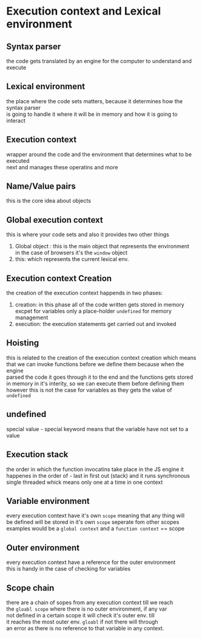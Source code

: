 # Execution context and Lexical environment

## Syntax parser

the code gets translated by an engine for the computer to understand and execute

## Lexical environment

the place where the code sets matters, because it determines how the syntax parser\
is going to handle it where it will be in memory and how it is going to interact

## Execution context

wrapper around the code and the environment that determines what to be executed \
next and manages these operatins and more

## Name/Value pairs

this is the core idea about objects

## Global execution context

this is where your code sets and also it provides two other things

1. Global object : this is the main object that represents the environment\
   in the case of browsers it's the `window` object
2. this: which represents the current lexical env.

## Execution context Creation

the creation of the execution context happends in two phases:

1. creation: in this phase all of the code written gets stored in memory\
   excpet for variables only a place-holder `undefined` for memory management
2. execution: the execution statements get carried out and invoked

## Hoisting

this is related to the creation of the execution context creation which means\
that we can invoke functions before we define them because when the engine\
parsed the code it goes through it to the end and the functions gets stored\
in memory in it's interity, so we can execute them before defining them\
however this is not the case for variables as they gets the value of `undefined`

## undefined

special value - special keyword means that the variable have not set to a value

## Execution stack

the order in which the function invocatins take place in the JS engine
it happenes in the order of - last in first out (stack) and it runs
synchronous single threaded whick means only one at a time in one context

## Variable environment

every execution context have it's own `scope` meaning that any thing will\
be defined will be stored in it's own `scope` seperate fom other scopes\
examples would be a `global context` and a `function context` == scope

## Outer environment

every execution context have a reference for the outer environment\
this is handy in the case of checking for variables

## Scope chain

there are a chain of sopes from any execution context till we reach\
the `gloabl scope` where there is no outer environment, if any var\
not defined in a certain scope it will check it's outer env. till\
it reaches the most outer env. `gloabl` if not there will through\
an error as there is no reference to that variable in any context.
